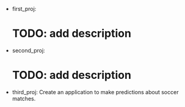 - first_proj:
	# TODO: add description

- second_proj:
	# TODO: add description

- third_proj:
	Create an application to make predictions about soccer matches.
